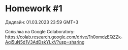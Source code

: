 # Homework #1
Дедлайн: 01.03.2023 23:59 GMT+3 


Сслылка на Google Colaboratory: https://colab.research.google.com/drive/1h0omdzEQZZk-Aqi5uN5d1V3AdDskYLxV?usp=sharing
